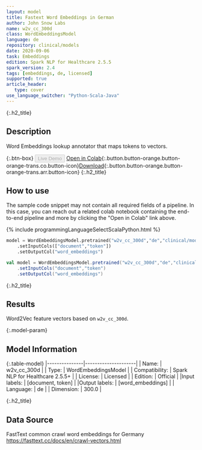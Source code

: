 ```yaml
---
layout: model
title: Fastext Word Embeddings in German
author: John Snow Labs
name: w2v_cc_300d
class: WordEmbeddingsModel
language: de
repository: clinical/models
date: 2020-09-06
task: Embeddings
edition: Spark NLP for Healthcare 2.5.5
spark_version: 2.4
tags: [embeddings, de, licensed]
supported: true
article_header:
   type: cover
use_language_switcher: "Python-Scala-Java"
---
```


{:.h2_title}
## Description
Word Embeddings lookup annotator that maps tokens to vectors.

{:.btn-box}
<button class="button button-orange" disabled>Live Demo</button>
[Open in Colab](https://colab.research.google.com/github/JohnSnowLabs/spark-nlp-workshop/blob/master/tutorials/Certification_Trainings/Healthcare/14.German_Healthcare_Models.ipynb){:.button.button-orange.button-orange-trans.co.button-icon}[Download](https://s3.amazonaws.com/auxdata.johnsnowlabs.com/clinical/models/w2v_cc_300d_de_2.5.5_2.4_1599428063692.zip){:.button.button-orange.button-orange-trans.arr.button-icon}
{:.h2_title}
## How to use

The sample code snippet may not contain all required fields of a pipeline. In this case, you can reach out a related colab notebook containing the end-to-end pipeline and more by clicking the "Open in Colab" link above.
 
<div class="tabs-box" markdown="1">

{% include programmingLanguageSelectScalaPython.html %}

```python
model = WordEmbeddingsModel.pretrained("w2v_cc_300d","de","clinical/models")
	.setInputCols(["document","token"])
	.setOutputCol("word_embeddings")
```

```scala
val model = WordEmbeddingsModel.pretrained("w2v_cc_300d","de","clinical/models")
	.setInputCols("document","token")
	.setOutputCol("word_embeddings")
```
</div>

{:.h2_title}
## Results
Word2Vec feature vectors based on ``w2v_cc_300d``.

{:.model-param}
## Model Information

{:.table-model}
|---------------|---------------------|
| Name:          | w2v_cc_300d         |
| Type:   | WordEmbeddingsModel |
| Compatibility: | Spark NLP for Healthcare 2.5.5+               |
| License:       | Licensed            |
| Edition:       | Official          |
|Input labels:        | [document, token]     |
|Output labels:       | [word_embeddings]     |
| Language:      | de                  |
| Dimension:    | 300.0               |

{:.h2_title}
## Data Source
FastText common crawl word embeddings for Germany
https://fasttext.cc/docs/en/crawl-vectors.html